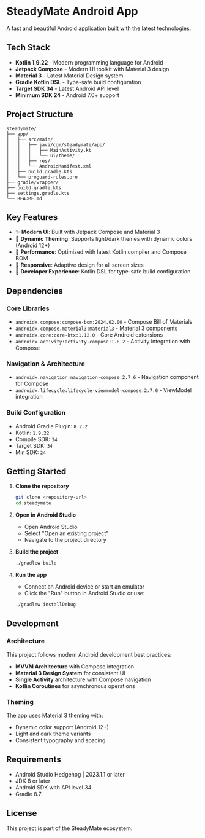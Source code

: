 # SteadyMate Android App

A fast and beautiful Android application built with the latest technologies.

## Tech Stack

- **Kotlin 1.9.22** - Modern programming language for Android
- **Jetpack Compose** - Modern UI toolkit with Material 3 design
- **Material 3** - Latest Material Design system
- **Gradle Kotlin DSL** - Type-safe build configuration
- **Target SDK 34** - Latest Android API level
- **Minimum SDK 24** - Android 7.0+ support

## Project Structure

```
steadymate/
├── app/
│   ├── src/main/
│   │   ├── java/com/steadymate/app/
│   │   │   ├── MainActivity.kt
│   │   │   └── ui/theme/
│   │   ├── res/
│   │   └── AndroidManifest.xml
│   ├── build.gradle.kts
│   └── proguard-rules.pro
├── gradle/wrapper/
├── build.gradle.kts
├── settings.gradle.kts
└── README.md
```

## Key Features

- ✨ **Modern UI**: Built with Jetpack Compose and Material 3
- 🎨 **Dynamic Theming**: Supports light/dark themes with dynamic colors (Android 12+)
- 🚀 **Performance**: Optimized with latest Kotlin compiler and Compose BOM
- 📱 **Responsive**: Adaptive design for all screen sizes
- 🔧 **Developer Experience**: Kotlin DSL for type-safe build configuration

## Dependencies

### Core Libraries
- `androidx.compose:compose-bom:2024.02.00` - Compose Bill of Materials
- `androidx.compose.material3:material3` - Material 3 components
- `androidx.core:core-ktx:1.12.0` - Core Android extensions
- `androidx.activity:activity-compose:1.8.2` - Activity integration with Compose

### Navigation & Architecture
- `androidx.navigation:navigation-compose:2.7.6` - Navigation component for Compose
- `androidx.lifecycle:lifecycle-viewmodel-compose:2.7.0` - ViewModel integration

### Build Configuration
- Android Gradle Plugin: `8.2.2`
- Kotlin: `1.9.22`
- Compile SDK: `34`
- Target SDK: `34`
- Min SDK: `24`

## Getting Started

1. **Clone the repository**
   ```bash
   git clone <repository-url>
   cd steadymate
   ```

2. **Open in Android Studio**
   - Open Android Studio
   - Select "Open an existing project"
   - Navigate to the project directory

3. **Build the project**
   ```bash
   ./gradlew build
   ```

4. **Run the app**
   - Connect an Android device or start an emulator
   - Click the "Run" button in Android Studio or use:
   ```bash
   ./gradlew installDebug
   ```

## Development

### Architecture
This project follows modern Android development best practices:
- **MVVM Architecture** with Compose integration
- **Material 3 Design System** for consistent UI
- **Single Activity** architecture with Compose navigation
- **Kotlin Coroutines** for asynchronous operations

### Theming
The app uses Material 3 theming with:
- Dynamic color support (Android 12+)
- Light and dark theme variants
- Consistent typography and spacing

## Requirements

- Android Studio Hedgehog | 2023.1.1 or later
- JDK 8 or later
- Android SDK with API level 34
- Gradle 8.7

## License

This project is part of the SteadyMate ecosystem.
